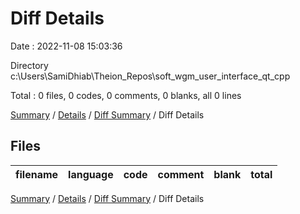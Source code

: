 # Diff Details

Date : 2022-11-08 15:03:36

Directory c:\\Users\\SamiDhiab\\Theion_Repos\\soft_wgm_user_interface_qt_cpp

Total : 0 files,  0 codes, 0 comments, 0 blanks, all 0 lines

[Summary](results.md) / [Details](details.md) / [Diff Summary](diff.md) / Diff Details

## Files
| filename | language | code | comment | blank | total |
| :--- | :--- | ---: | ---: | ---: | ---: |

[Summary](results.md) / [Details](details.md) / [Diff Summary](diff.md) / Diff Details
